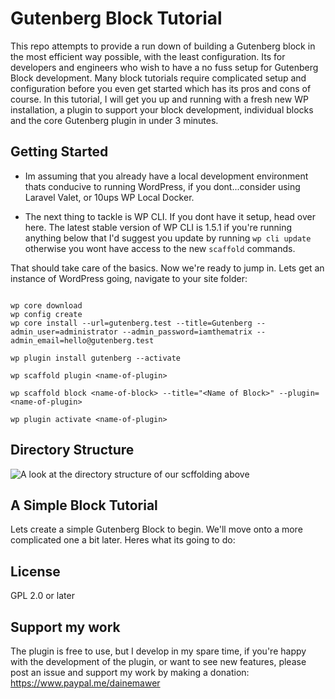 # Gutenberg Block Tutorial
This repo attempts to provide a run down of building a Gutenberg block in the most efficient way possible, with the least configuration. Its for developers and engineers who wish to have a no fuss setup for Gutenberg Block development. Many block tutorials require complicated setup and configuration before you even get started which has its pros and cons of course. In this tutorial, I will get you up and running with a fresh new WP installation, a plugin to support your block development, individual blocks and the core Gutenberg plugin in under 3 minutes.

## Getting Started

- Im assuming that you already have a local development environment thats conducive to running WordPress, if you dont...consider using Laravel Valet, or 10ups WP Local Docker.

- The next thing to tackle is WP CLI. If you dont have it setup, head over here. The latest stable version of WP CLI is 1.5.1 if you're running anything below that I'd suggest you update by running `wp cli update` otherwise you wont have access to the new `scaffold` commands.

That should take care of the basics. Now we're ready to jump in. Lets get an instance of WordPress going, navigate to your site folder:

```

wp core download
wp config create
wp core install --url=gutenberg.test --title=Gutenberg --admin_user=administrator --admin_password=iamthematrix --admin_email=hello@gutenberg.test

wp plugin install gutenberg --activate

wp scaffold plugin <name-of-plugin>

wp scaffold block <name-of-block> --title="<Name of Block>" --plugin=<name-of-plugin>

wp plugin activate <name-of-plugin>

```

## Directory Structure

![A look at the directory structure of our scffolding above](https://cl.ly/0R1A3I063S0s/Image%202018-05-12%20at%209.12.54%20AM.png)

## A Simple Block Tutorial
Lets create a simple Gutenberg Block to begin. We'll move onto a more complicated one a bit later. 
Heres what its going to do:



## License
GPL 2.0 or later

## Support my work
The plugin is free to use, but I develop in my spare time, if you're happy with the development of the plugin, or want to see new features, please post an issue and support my work by making a donation: https://www.paypal.me/dainemawer

